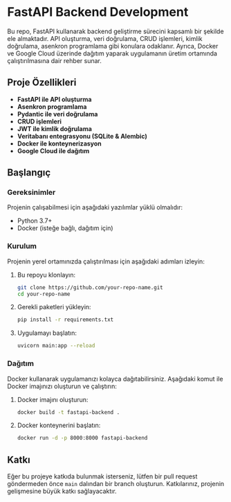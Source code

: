 # FastAPI Backend Development

Bu repo, FastAPI kullanarak backend geliştirme sürecini kapsamlı bir şekilde ele almaktadır. API oluşturma, veri doğrulama, CRUD işlemleri, kimlik doğrulama, asenkron programlama gibi konulara odaklanır. Ayrıca, Docker ve Google Cloud üzerinde dağıtım yaparak uygulamanın üretim ortamında çalıştırılmasına dair rehber sunar.

## Proje Özellikleri

- **FastAPI ile API oluşturma**  
- **Asenkron programlama**  
- **Pydantic ile veri doğrulama**  
- **CRUD işlemleri**  
- **JWT ile kimlik doğrulama**  
- **Veritabanı entegrasyonu (SQLite & Alembic)**  
- **Docker ile konteynerizasyon**  
- **Google Cloud ile dağıtım**

## Başlangıç

### Gereksinimler

Projenin çalışabilmesi için aşağıdaki yazılımlar yüklü olmalıdır:

- Python 3.7+
- Docker (isteğe bağlı, dağıtım için)

### Kurulum

Projenin yerel ortamınızda çalıştırılması için aşağıdaki adımları izleyin:

1. Bu repoyu klonlayın:
    ```bash
    git clone https://github.com/your-repo-name.git
    cd your-repo-name
    ```

2. Gerekli paketleri yükleyin:
    ```bash
    pip install -r requirements.txt
    ```

3. Uygulamayı başlatın:
    ```bash
    uvicorn main:app --reload
    ```

### Dağıtım

Docker kullanarak uygulamanızı kolayca dağıtabilirsiniz. Aşağıdaki komut ile Docker imajınızı oluşturun ve çalıştırın:

1. Docker imajını oluşturun:
    ```bash
    docker build -t fastapi-backend .
    ```

2. Docker konteynerini başlatın:
    ```bash
    docker run -d -p 8000:8000 fastapi-backend
    ```

## Katkı

Eğer bu projeye katkıda bulunmak isterseniz, lütfen bir pull request göndermeden önce `main` dalından bir branch oluşturun. Katkılarınız, projenin gelişmesine büyük katkı sağlayacaktır.
